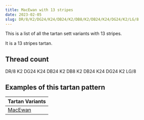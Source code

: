 ```yaml
---
title: MacEwan with 13 stripes
date: 2023-02-05
slug: DR/8/K2/DG24/K24/DB24/K2/DB8/K2/DB24/K24/DG24/K2/LG/8
---
```

This is a list of all the tartan sett variants with 13 stripes.

It is a 13 stripes tartan.


## Thread count
DR/8 K2 DG24 K24 DB24 K2 DB8 K2 DB24 K24 DG24 K2 LG/8

## Examples of this tartan pattern

| Tartan Variants |
|---------------|
| [MacEwan](/variants/dr/8/k2/dg24/k24/db24/k2/db8/k2/db24/k24/dg24/k2/lg/8-db000052-dg11450d-draa0000-k000000-lgaaaa00)||
